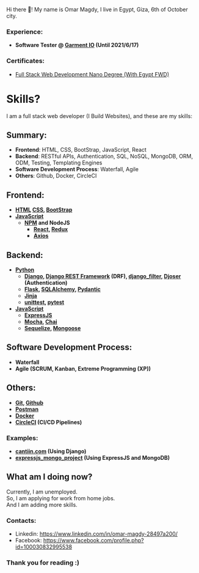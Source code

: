 Hi there 👋! My name is Omar Magdy, I live in Egypt, 
Giza, 6th of October city.  



<b>

### Experience:

- Software Tester @ [Garment IO](https://garment.io/) (Until 2021/6/17)


</b>



### Certificates:

- [Full Stack Web Development Nano Degree (With Egypt FWD)](https://graduation.udacity.com/confirm/ELAEXGHP)





# Skills?
I am a full stack web developer (I Build Websites), and these are my skills:


## Summary:

- **Frontend**: HTML, CSS, BootStrap, JavaScript, React
- **Backend**: RESTful APIs, Authentication, SQL, NoSQL, MongoDB, ORM, ODM, Testing, Templating Engines
- **Software Development Process**: Waterfall, Agile
- **Others**: Github, Docker, CircleCI


<b>

## Frontend:
- [HTML](https://www.w3schools.com/html/)
	[CSS](https://www.w3schools.com/css/default.asp),
	[BootStrap](https://www.w3schools.com/bootstrap4/)
- [JavaScript](https://www.w3schools.com/js/)
	- [NPM](https://www.npmjs.com/) and NodeJS
		- [React](https://reactjs.org/), [Redux](https://redux.js.org/)
		- [Axios](https://axios-http.com/)





## Backend:


- [Python](https://www.w3schools.com/python/)
	- [Django](https://docs.djangoproject.com), 
	[Django REST Framework](https://www.django-rest-framework.org/) (DRF), 
	[django_filter](https://django-filter.readthedocs.io/en/stable/guide/rest_framework.html#quickstart), 
	[Djoser](https://djoser.readthedocs.io) (Authentication)
	- [Flask](https://flask.palletsprojects.com/en/2.0.x/), 
	[SQLAlchemy](https://www.sqlalchemy.org/), 
	[Pydantic](https://pydantic-docs.helpmanual.io/)
	- [Jinja](https://jinja.palletsprojects.com/)
	- [unittest](https://docs.python.org/3/library/unittest.html), 
		[pytest](https://pypi.org/project/pytest/)
- [JavaScript](https://www.w3schools.com/js/)
	- [ExpressJS](https://expressjs.com/)
	- [Mocha](https://mochajs.org/), 
	[Chai](https://www.chaijs.com/)
	- [Sequelize](https://sequelize.org/master/),
	[Mongoose](https://www.npmjs.com/package/mongoose) 
	




## Software Development Process:
- Waterfall
- Agile (SCRUM, Kanban, Extreme Programming (XP))



## Others:
- [Git](https://git-scm.com/), [Github](https://github.com/)
- [Postman](https://www.postman.com/)
- [Docker](https://www.docker.com/)
- [CircleCI](https://circleci.com/) (CI/CD Pipelines)
























### Examples:

- [cantiin.com](https://www.cantiin.com) (Using Django)
- [expressjs_mongo_project](https://github.com/OmarThinks/expressjs_mongo_project)
(Using ExpressJS and MongoDB)


</b>












## What am I doing now?
Currently, I am unemployed.  
So, I am applying for work from home jobs.  
And I am adding more skills.






### Contacts:
- Linkedin: https://www.linkedin.com/in/omar-magdy-28497a200/
- Facebook: https://www.facebook.com/profile.php?id=100030832995538


### Thank you for reading :)










<!--
**OmarThinks/OmarThinks** is a ✨ _special_ ✨ repository because its `README.md` (this file) appears on your GitHub profile.

Here are some ideas to get you started:

- 🔭 I’m currently working on ...
- 🌱 I’m currently learning ...
- 👯 I’m looking to collaborate on ...
- 🤔 I’m looking for help with ...
- 💬 Ask me about ...
- 📫 How to reach me: ...
- ⚡ Fun fact: ...
-->

